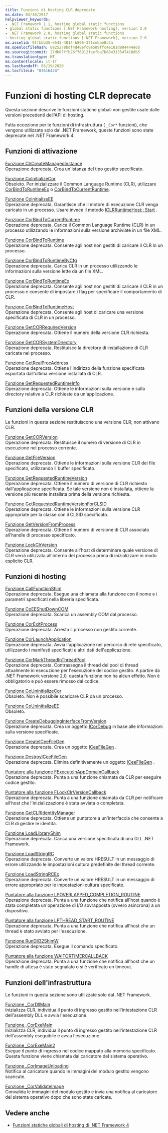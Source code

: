 ```yaml
---
title: Funzioni di hosting CLR deprecate
ms.date: 03/30/2017
helpviewer_keywords:
- .NET Framework 1.1, hosting global static functions
- global static functions [.NET Framework hosting], version 2.0
- .NET Framework 2.0, hosting global static functions
- hosting global static functions [.NET Framework], version 2.0
ms.assetid: 91fbbb35-e543-4814-b806-371cebae8c5a
ms.openlocfilehash: 8925278bdf4d48efc9e589ffc4e181d904444e6b
ms.sourcegitcommit: 27db07ffb26f76912feefba7b884313547410db5
ms.translationtype: MT
ms.contentlocale: it-IT
ms.lasthandoff: 05/19/2020
ms.locfileid: "83616424"
---
```

# <a name="deprecated-clr-hosting-functions"></a>Funzioni di hosting CLR deprecate
Questa sezione descrive le funzioni statiche globali non gestite usate dalle versioni precedenti dell'API di hosting.  
  
 Fatta eccezione per le funzioni di infrastruttura ( `_Cor*` funzioni), che vengono utilizzate solo dal .NET Framework, queste funzioni sono state deprecate nel .NET Framework 4.  
  
## <a name="activation-functions"></a>Funzioni di attivazione  
 [Funzione ClrCreateManagedInstance](clrcreatemanagedinstance-function.md)  
 Operazione deprecata. Crea un'istanza del tipo gestito specificato.  
  
 [Funzione CoInitializeCor](coinitializecor-function.md)  
 Obsoleto. Per inizializzare il Common Language Runtime (CLR), utilizzare [CorBindToRuntimeEx](../../../../docs/framework/unmanaged-api/hosting/corbindtoruntimeex-function.md) o [CorBindToCurrentRuntime](corbindtocurrentruntime-function.md).  
  
 [Funzione CoInitializeEE](coinitializeee-function.md)  
 Operazione deprecata. Garantisce che il motore di esecuzione CLR venga caricato in un processo. Usare invece il metodo [ICLRRuntimeHost:: Start](iclrruntimehost-start-method.md) .  
  
 [Funzione CorBindToCurrentRuntime](corbindtocurrentruntime-function.md)  
 Operazione deprecata. Carica il Common Language Runtime (CLR) in un processo utilizzando le informazioni sulla versione archiviate in un file XML.  
  
 [Funzione CorBindToRuntime](corbindtoruntime-function.md)  
 Operazione deprecata. Consente agli host non gestiti di caricare il CLR in un processo.  
  
 [Funzione CorBindToRuntimeByCfg](corbindtoruntimebycfg-function.md)  
 Operazione deprecata. Carica CLR in un processo utilizzando le informazioni sulla versione lette da un file XML.  
  
 [Funzione CorBindToRuntimeEx](corbindtoruntimeex-function.md)  
 Operazione deprecata. Consente agli host non gestiti di caricare il CLR in un processo e consente di impostare i flag per specificare il comportamento di CLR.  
  
 [Funzione CorBindToRuntimeHost](corbindtoruntimehost-function.md)  
 Operazione deprecata. Consente agli host di caricare una versione specificata di CLR in un processo.  
  
 [Funzione GetCORRequiredVersion](getcorrequiredversion-function.md)  
 Operazione deprecata. Ottiene il numero della versione CLR richiesta.  
  
 [Funzione GetCORSystemDirectory](getcorsystemdirectory-function.md)  
 Operazione deprecata. Restituisce la directory di installazione di CLR caricata nel processo.  
  
 [Funzione GetRealProcAddress](getrealprocaddress-function.md)  
 Operazione deprecata. Ottiene l'indirizzo della funzione specificata esportata dall'ultima versione installata di CLR.  
  
 [Funzione GetRequestedRuntimeInfo](getrequestedruntimeinfo-function.md)  
 Operazione deprecata. Ottiene le informazioni sulla versione e sulla directory relative a CLR richieste da un'applicazione.  
  
## <a name="clr-version-functions"></a>Funzioni della versione CLR  
 Le funzioni in questa sezione restituiscono una versione CLR; non attivano CLR.  
  
 [Funzione GetCORVersion](getcorversion-function.md)  
 Operazione deprecata. Restituisce il numero di versione di CLR in esecuzione nel processo corrente.  
  
 [Funzione GetFileVersion](getfileversion-function.md)  
 Operazione deprecata. Ottiene le informazioni sulla versione CLR del file specificato, utilizzando il buffer specificato.  
  
 [Funzione GetRequestedRuntimeVersion](getrequestedruntimeversion-function.md)  
 Operazione deprecata. Ottiene il numero di versione di CLR richiesto dall'applicazione specificata. Se tale versione non è installata, ottiene la versione più recente installata prima della versione richiesta.  
  
 [Funzione GetRequestedRuntimeVersionForCLSID](getrequestedruntimeversionforclsid-function.md)  
 Operazione deprecata. Ottiene le informazioni sulla versione CLR appropriate per la classe con il CLSID specificato.  
  
 [Funzione GetVersionFromProcess](getversionfromprocess-function.md)  
 Operazione deprecata. Ottiene il numero di versione di CLR associato all'handle di processo specificato.  
  
 [Funzione LockClrVersion](lockclrversion-function.md)  
 Operazione deprecata. Consente all'host di determinare quale versione di CLR verrà utilizzata all'interno del processo prima di inizializzare in modo esplicito CLR.  
  
## <a name="hosting-functions"></a>Funzioni di hosting  
 [Funzione CallFunctionShim](callfunctionshim-function.md)  
 Operazione deprecata. Esegue una chiamata alla funzione con il nome e i parametri specificati nella libreria specificata.  
  
 [Funzione CoEEShutDownCOM](coeeshutdowncom-function.md)  
 Operazione deprecata. Scarica un assembly COM dal processo.  
  
 [Funzione CorExitProcess](corexitprocess-function.md)  
 Operazione deprecata. Arresta il processo non gestito corrente.  
  
 [Funzione CorLaunchApplication](corlaunchapplication-function.md)  
 Operazione deprecata. Avvia l'applicazione nel percorso di rete specificato, utilizzando i manifesti specificati e altri dati dell'applicazione.  
  
 [Funzione CorMarkThreadInThreadPool](cormarkthreadinthreadpool-function.md)  
 Operazione deprecata. Contrassegna il thread del pool di thread attualmente in esecuzione per l'esecuzione del codice gestito. A partire da .NET Framework versione 2,0, questa funzione non ha alcun effetto. Non è obbligatorio e può essere rimosso dal codice.  
  
 [Funzione CoUninitializeCor](couninitializecor-function.md)  
 Obsoleto. Non è possibile scaricare CLR da un processo.  
  
 [Funzione CoUninitializeEE](couninitializeee-function.md)  
 Obsoleto.  
  
 [Funzione CreateDebuggingInterfaceFromVersion](createdebugginginterfacefromversion-function.md)  
 Operazione deprecata. Crea un oggetto [ICorDebug](../debugging/icordebug-interface.md) in base alle informazioni sulla versione specificate.  
  
 [Funzione CreateICeeFileGen](createiceefilegen-function.md)  
 Operazione deprecata. Crea un oggetto [ICeeFileGen](iceefilegen-class.md) .  
  
 [Funzione DestroyICeeFileGen](destroyiceefilegen-function.md)  
 Operazione deprecata. Elimina definitivamente un oggetto [ICeeFileGen](iceefilegen-class.md) .  
  
 [Puntatore alla funzione FExecuteInAppDomainCallback](fexecuteinappdomaincallback-function-pointer.md)  
 Operazione deprecata. Punta a una funzione chiamata da CLR per eseguire codice gestito.  
  
 [Puntatore alla funzione FLockClrVersionCallback](flockclrversioncallback-function-pointer.md)  
 Operazione deprecata. Punta a una funzione chiamata da CLR per notificare all'host che l'inizializzazione è stata avviata o completata.  
  
 [Funzione GetCLRIdentityManager](getclridentitymanager-function.md)  
 Operazione deprecata. Ottiene un puntatore a un'interfaccia che consente a CLR di gestire le identità.  
  
 [Funzione LoadLibraryShim](loadlibraryshim-function.md)  
 Operazione deprecata. Carica una versione specificata di una DLL .NET Framework.  
  
 [Funzione LoadStringRC](loadstringrc-function.md)  
 Operazione deprecata. Converte un valore HRESULT in un messaggio di errore utilizzando le impostazioni cultura predefinite del thread corrente.  
  
 [Funzione LoadStringRCEx](loadstringrcex-function.md)  
 Operazione deprecata. Converte un valore HRESULT in un messaggio di errore appropriato per le impostazioni cultura specificate.  
  
 [Puntatore alla funzione LPOVERLAPPED_COMPLETION_ROUTINE](lpoverlapped-completion-routine-function-pointer.md)  
 Operazione deprecata. Punta a una funzione che notifica all'host quando è stata completata un'operazione di I/O sovrapposta (ovvero asincrona) a un dispositivo.  
  
 [Puntatore alla funzione LPTHREAD_START_ROUTINE](lpthread-start-routine-function-pointer.md)  
 Operazione deprecata. Punta a una funzione che notifica all'host che un thread è stato avviato per l'esecuzione.  
  
 [Funzione RunDll32ShimW](rundll32shimw-function.md)  
 Operazione deprecata. Esegue il comando specificato.  
  
 [Puntatore alla funzione WAITORTIMERCALLBACK](waitortimercallback-function-pointer.md)  
 Operazione deprecata. Punta a una funzione che notifica all'host che un handle di attesa è stato segnalato o si è verificato un timeout.  
  
## <a name="infrastructure-functions"></a>Funzioni dell'infrastruttura  
 Le funzioni in questa sezione sono utilizzate solo dal .NET Framework.  
  
 [Funzione _CorDllMain](cordllmain-function.md)  
 Inizializza CLR, individua il punto di ingresso gestito nell'intestazione CLR dell'assembly DLL e avvia l'esecuzione.  
  
 [Funzione _CorExeMain](corexemain-function.md)  
 Inizializza CLR, individua il punto di ingresso gestito nell'intestazione CLR dell'assembly eseguibile e avvia l'esecuzione.  
  
 [Funzione _CorExeMain2](corexemain2-function.md)  
 Esegue il punto di ingresso nel codice mappato alla memoria specificato. Questa funzione viene chiamata dal caricatore del sistema operativo.  
  
 [Funzione _CorImageUnloading](corimageunloading-function.md)  
 Notifica al caricatore quando le immagini del modulo gestito vengono scaricate.  
  
 [Funzione _CorValidateImage](corvalidateimage-function.md)  
 Convalida le immagini del modulo gestito e invia una notifica al caricatore del sistema operativo dopo che sono state caricate.  
  
## <a name="see-also"></a>Vedere anche

- [Funzioni statiche globali di hosting di .NET Framework 4](net-framework-4-hosting-global-static-functions.md)
